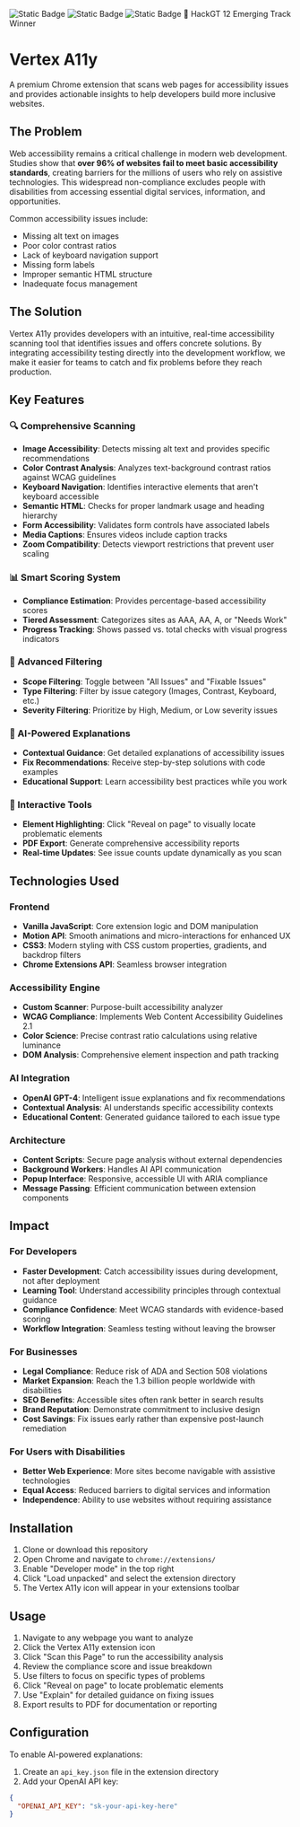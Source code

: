 ![Static Badge](https://img.shields.io/badge/javascript-eb8f34) ![Static Badge](https://img.shields.io/badge/html-6ced55) ![Static Badge](https://img.shields.io/badge/css-5573ed)
🥇 HackGT 12 Emerging Track Winner

# Vertex A11y

A premium Chrome extension that scans web pages for accessibility issues and provides actionable insights to help developers build more inclusive websites.

## The Problem

Web accessibility remains a critical challenge in modern web development. Studies show that **over 96% of websites fail to meet basic accessibility standards**, creating barriers for the millions of users who rely on assistive technologies. This widespread non-compliance excludes people with disabilities from accessing essential digital services, information, and opportunities.

Common accessibility issues include:
- Missing alt text on images
- Poor color contrast ratios
- Lack of keyboard navigation support
- Missing form labels
- Improper semantic HTML structure
- Inadequate focus management

## The Solution

Vertex A11y provides developers with an intuitive, real-time accessibility scanning tool that identifies issues and offers concrete solutions. By integrating accessibility testing directly into the development workflow, we make it easier for teams to catch and fix problems before they reach production.

## Key Features

### 🔍 Comprehensive Scanning
- **Image Accessibility**: Detects missing alt text and provides specific recommendations
- **Color Contrast Analysis**: Analyzes text-background contrast ratios against WCAG guidelines
- **Keyboard Navigation**: Identifies interactive elements that aren't keyboard accessible
- **Semantic HTML**: Checks for proper landmark usage and heading hierarchy
- **Form Accessibility**: Validates form controls have associated labels
- **Media Captions**: Ensures videos include caption tracks
- **Zoom Compatibility**: Detects viewport restrictions that prevent user scaling

### 📊 Smart Scoring System
- **Compliance Estimation**: Provides percentage-based accessibility scores
- **Tiered Assessment**: Categorizes sites as AAA, AA, A, or "Needs Work"
- **Progress Tracking**: Shows passed vs. total checks with visual progress indicators

### 🎯 Advanced Filtering
- **Scope Filtering**: Toggle between "All Issues" and "Fixable Issues"
- **Type Filtering**: Filter by issue category (Images, Contrast, Keyboard, etc.)
- **Severity Filtering**: Prioritize by High, Medium, or Low severity issues

### 🤖 AI-Powered Explanations
- **Contextual Guidance**: Get detailed explanations of accessibility issues
- **Fix Recommendations**: Receive step-by-step solutions with code examples
- **Educational Support**: Learn accessibility best practices while you work

### 🎨 Interactive Tools
- **Element Highlighting**: Click "Reveal on page" to visually locate problematic elements
- **PDF Export**: Generate comprehensive accessibility reports
- **Real-time Updates**: See issue counts update dynamically as you scan

## Technologies Used

### Frontend
- **Vanilla JavaScript**: Core extension logic and DOM manipulation
- **Motion API**: Smooth animations and micro-interactions for enhanced UX
- **CSS3**: Modern styling with CSS custom properties, gradients, and backdrop filters
- **Chrome Extensions API**: Seamless browser integration

### Accessibility Engine
- **Custom Scanner**: Purpose-built accessibility analyzer
- **WCAG Compliance**: Implements Web Content Accessibility Guidelines 2.1
- **Color Science**: Precise contrast ratio calculations using relative luminance
- **DOM Analysis**: Comprehensive element inspection and path tracking

### AI Integration
- **OpenAI GPT-4**: Intelligent issue explanations and fix recommendations
- **Contextual Analysis**: AI understands specific accessibility contexts
- **Educational Content**: Generated guidance tailored to each issue type

### Architecture
- **Content Scripts**: Secure page analysis without external dependencies
- **Background Workers**: Handles AI API communication
- **Popup Interface**: Responsive, accessible UI with ARIA compliance
- **Message Passing**: Efficient communication between extension components

## Impact

### For Developers
- **Faster Development**: Catch accessibility issues during development, not after deployment
- **Learning Tool**: Understand accessibility principles through contextual guidance
- **Compliance Confidence**: Meet WCAG standards with evidence-based scoring
- **Workflow Integration**: Seamless testing without leaving the browser

### For Businesses
- **Legal Compliance**: Reduce risk of ADA and Section 508 violations
- **Market Expansion**: Reach the 1.3 billion people worldwide with disabilities
- **SEO Benefits**: Accessible sites often rank better in search results
- **Brand Reputation**: Demonstrate commitment to inclusive design
- **Cost Savings**: Fix issues early rather than expensive post-launch remediation

### For Users with Disabilities
- **Better Web Experience**: More sites become navigable with assistive technologies
- **Equal Access**: Reduced barriers to digital services and information
- **Independence**: Ability to use websites without requiring assistance

## Installation

1. Clone or download this repository
2. Open Chrome and navigate to `chrome://extensions/`
3. Enable "Developer mode" in the top right
4. Click "Load unpacked" and select the extension directory
5. The Vertex A11y icon will appear in your extensions toolbar

## Usage

1. Navigate to any webpage you want to analyze
2. Click the Vertex A11y extension icon
3. Click "Scan this Page" to run the accessibility analysis
4. Review the compliance score and issue breakdown
5. Use filters to focus on specific types of problems
6. Click "Reveal on page" to locate problematic elements
7. Use "Explain" for detailed guidance on fixing issues
8. Export results to PDF for documentation or reporting

## Configuration

To enable AI-powered explanations:
1. Create an `api_key.json` file in the extension directory
2. Add your OpenAI API key:
```json
{
  "OPENAI_API_KEY": "sk-your-api-key-here"
}
```
